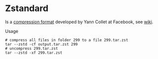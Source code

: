 # Zstandard

Is a [compression format](https://github.com/facebook/zstd) developed by Yann Collet at Facebook, see [wiki](https://en.wikipedia.org/wiki/Zstd).

Usage

```shell
# compress all files in folder 299 to a file 299.tar.zst
tar --zstd -cf output.tar.zst 299
# uncompress 299.tar.zst
tar --zstd -xf 299.tar.zst
```
